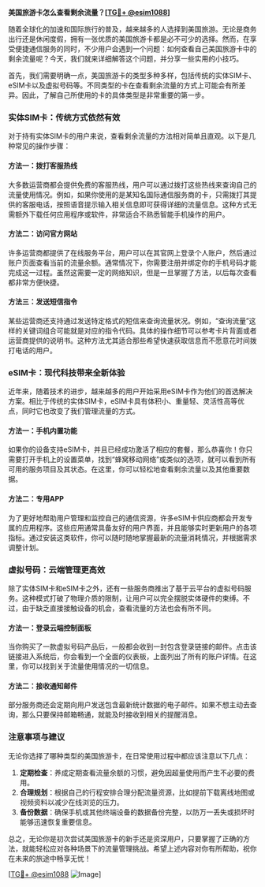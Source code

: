**美国旅游卡怎么查看剩余流量？[[TG💪+ @esim1088](https://t.me/s/esim1088)]**

随着全球化的加速和国际旅行的普及，越来越多的人选择到美国旅游。无论是商务出行还是休闲度假，拥有一张优质的美国旅游卡都是必不可少的选择。然而，在享受便捷通信服务的同时，不少用户会遇到一个问题：如何查看自己美国旅游卡中的剩余流量呢？今天，我们就来详细解答这个问题，并分享一些实用的小技巧。

首先，我们需要明确一点，美国旅游卡的类型多种多样，包括传统的实体SIM卡、eSIM卡以及虚拟号码等。不同类型的卡在查看剩余流量的方式上可能会有所差异。因此，了解自己所使用的卡的具体类型是非常重要的第一步。

### 实体SIM卡：传统方式依然有效

对于持有实体SIM卡的用户来说，查看剩余流量的方法相对简单且直观。以下是几种常见的操作步骤：

#### 方法一：拨打客服热线
大多数运营商都会提供免费的客服热线，用户可以通过拨打这些热线来查询自己的流量使用情况。例如，如果你使用的是某知名国际通信服务商的卡，只需拨打其提供的客服电话，按照语音提示输入相关信息即可获得详细的流量信息。这种方式无需额外下载任何应用程序或软件，非常适合不熟悉智能手机操作的用户。

#### 方法二：访问官方网站
许多运营商都提供了在线服务平台，用户可以在其官网上登录个人账户，然后通过账户页面查看当前的流量余额。通常情况下，你需要注册并绑定你的手机号码才能完成这一过程。虽然这需要一定的网络知识，但是一旦掌握了方法，以后每次查看都非常方便快捷。

#### 方法三：发送短信指令
某些运营商还支持通过发送特定格式的短信来查询流量状况。例如，“查询流量”这样的关键词组合可能就是对应的指令代码。具体的操作细节可以参考卡片背面或者运营商提供的说明书。这种方法尤其适合那些希望快速获取信息而不愿意花时间拨打电话的用户。

### eSIM卡：现代科技带来全新体验

近年来，随着技术的进步，越来越多的用户开始采用eSIM卡作为他们的首选解决方案。相比于传统的实体SIM卡，eSIM卡具有体积小、重量轻、灵活性高等优点，同时它也改变了我们管理流量的方式。

#### 方法一：手机内置功能
如果你的设备支持eSIM卡，并且已经成功激活了相应的套餐，那么恭喜你！你只需要打开手机上的设置菜单，找到“蜂窝移动网络”或类似的选项，就可以看到所有可用的服务项目及其状态。在这里，你可以轻松地查看剩余流量以及其他重要数据。

#### 方法二：专用APP
为了更好地帮助用户管理和监控自己的通信资源，许多eSIM卡供应商都会开发专属的应用程序。这些应用通常具备友好的用户界面，并且能够实时更新用户的各项指标。通过安装这类软件，你可以随时随地掌握最新的流量消耗情况，并根据需求调整计划。

### 虚拟号码：云端管理更高效

除了实体SIM卡和eSIM卡之外，还有一些服务商推出了基于云平台的虚拟号码服务。这种模式打破了物理介质的限制，让用户可以完全摆脱实体硬件的束缚。不过，由于缺乏直接接触设备的机会，查看流量的方法也会有所不同。

#### 方法一：登录云端控制面板
当你购买了一款虚拟号码产品后，一般都会收到一封包含登录链接的邮件。点击该链接进入系统后，你会看到一个全面的仪表板，上面列出了所有的账户详情。在这里，你可以找到关于流量使用情况的一切信息。

#### 方法二：接收通知邮件
部分服务商还会定期向用户发送包含最新统计数据的电子邮件。如果不想主动去查询，那么只要保持邮箱畅通，就能及时接收到相关的提醒消息。

### 注意事项与建议

无论你选择了哪种类型的美国旅游卡，在日常使用过程中都应该注意以下几点：

1. **定期检查**：养成定期查看流量余额的习惯，避免因超量使用而产生不必要的费用。
2. **合理规划**：根据自己的行程安排合理分配流量资源，比如提前下载离线地图或视频资料以减少在线浏览的压力。
3. **备份数据**：确保手机或其他终端设备的数据备份完整，以防万一丢失或损坏时能够迅速恢复重要信息。

总之，无论你是初次尝试美国旅游卡的新手还是资深用户，只要掌握了正确的方法，就能轻松应对各种场景下的流量管理挑战。希望上述内容对你有所帮助，祝你在未来的旅途中畅享无忧！

[[TG💪+ @esim1088](https://t.me/s/esim1088) ![Image](https://i.postimg.cc/4NQfJmqS/Snipaste-2025-05-13-00-14-12.png)]